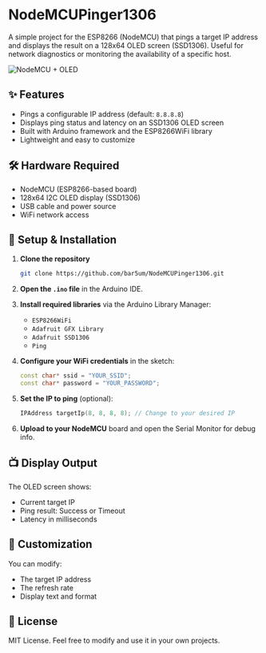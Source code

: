 # NodeMCUPinger1306

A simple project for the ESP8266 (NodeMCU) that pings a target IP address and displays the result on a 128x64 OLED screen (SSD1306). Useful for network diagnostics or monitoring the availability of a specific host.

![NodeMCU + OLED](https://raw.githubusercontent.com/bar5um/NodeMCUPinger1306/main/preview.jpg) <!-- Replace with an actual image if available -->

## ✨ Features

- Pings a configurable IP address (default: `8.8.8.8`)
- Displays ping status and latency on an SSD1306 OLED screen
- Built with Arduino framework and the ESP8266WiFi library
- Lightweight and easy to customize

## 🛠 Hardware Required

- NodeMCU (ESP8266-based board)
- 128x64 I2C OLED display (SSD1306)
- USB cable and power source
- WiFi network access

## 🔧 Setup & Installation

1. **Clone the repository**
   ```bash
   git clone https://github.com/bar5um/NodeMCUPinger1306.git
   ```
2. **Open the `.ino` file** in the Arduino IDE.

3. **Install required libraries** via the Arduino Library Manager:
   - `ESP8266WiFi`
   - `Adafruit GFX Library`
   - `Adafruit SSD1306`
   - `Ping`

4. **Configure your WiFi credentials** in the sketch:
   ```cpp
   const char* ssid = "YOUR_SSID";
   const char* password = "YOUR_PASSWORD";
   ```

5. **Set the IP to ping** (optional):
   ```cpp
   IPAddress targetIp(8, 8, 8, 8); // Change to your desired IP
   ```

6. **Upload to your NodeMCU** board and open the Serial Monitor for debug info.

## 📺 Display Output

The OLED screen shows:
- Current target IP
- Ping result: Success or Timeout
- Latency in milliseconds

## 🔄 Customization

You can modify:
- The target IP address
- The refresh rate
- Display text and format

## 📄 License

MIT License. Feel free to modify and use it in your own projects.
